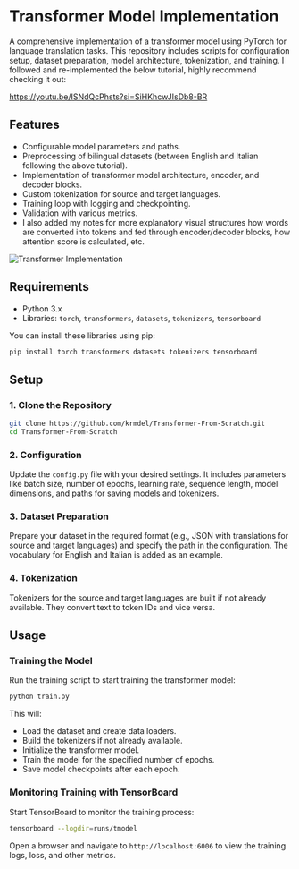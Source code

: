 # Transformer Model Implementation

A comprehensive implementation of a transformer model using PyTorch for language translation tasks. This repository includes scripts for configuration setup, dataset preparation, model architecture, tokenization, and training. I followed and re-implemented the below tutorial, highly recommend checking it out:

https://youtu.be/ISNdQcPhsts?si=SiHKhcwJIsDb8-BR

## Features
- Configurable model parameters and paths.
- Preprocessing of bilingual datasets (between English and Italian following the above tutorial).
- Implementation of transformer model architecture, encoder, and decoder blocks.
- Custom tokenization for source and target languages.
- Training loop with logging and checkpointing.
- Validation with various metrics.
- I also added my notes for more explanatory visual structures how words are converted into tokens and fed through encoder/decoder blocks, how attention score is calculated, etc.

![Transformer Implementation](https://github.com/krmdel/Transformer-From-Scratch/blob/main/transformer_whiteboard_explanation.png?raw=true "Transformer Implementation")

## Requirements
- Python 3.x
- Libraries: `torch`, `transformers`, `datasets`, `tokenizers`, `tensorboard`

You can install these libraries using pip:
```sh
pip install torch transformers datasets tokenizers tensorboard
```

## Setup

### 1. Clone the Repository
```sh
git clone https://github.com/krmdel/Transformer-From-Scratch.git
cd Transformer-From-Scratch
```

### 2. Configuration
Update the `config.py` file with your desired settings. It includes parameters like batch size, number of epochs, learning rate, sequence length, model dimensions, and paths for saving models and tokenizers.

### 3. Dataset Preparation
Prepare your dataset in the required format (e.g., JSON with translations for source and target languages) and specify the path in the configuration. The vocabulary for English and Italian is added as an example.

### 4. Tokenization
Tokenizers for the source and target languages are built if not already available. They convert text to token IDs and vice versa.

## Usage

### Training the Model
Run the training script to start training the transformer model:
```sh
python train.py
```
This will:
- Load the dataset and create data loaders.
- Build the tokenizers if not already available.
- Initialize the transformer model.
- Train the model for the specified number of epochs.
- Save model checkpoints after each epoch.

### Monitoring Training with TensorBoard
Start TensorBoard to monitor the training process:
```sh
tensorboard --logdir=runs/tmodel
```
Open a browser and navigate to `http://localhost:6006` to view the training logs, loss, and other metrics.

